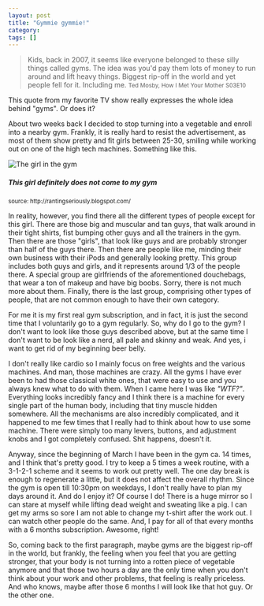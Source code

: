 ```yaml
---
layout: post
title: "Gymmie gymmie!"
category: 
tags: []
---
```


> Kids, back in 2007, it seems like everyone belonged to  these silly things called gyms. The idea was you'd pay them lots of money to run around and lift heavy things.  Biggest rip-off in the world and yet people fell for it.  Including me.
> <small>Ted Mosby, How I Met Your Mother S03E10</small>

This quote from my favorite TV show really expresses the whole idea behind "gyms". Or does it?

About two weeks back I decided to stop turning into a vegetable and enroll into a nearby gym. Frankly, it is really hard to resist the advertisement, as most of them show pretty and fit girls between 25-30, smiling while working out on one of the high tech machines. Something like this.

<div class="thumb">
<img src="http://2.bp.blogspot.com/-O05L4H6h9Jw/Tq2eGk52n2I/AAAAAAAAAPw/lK0zzEnWIYc/s1600/Gym-girl.jpg" alt="The girl in the gym">
<h5>This girl definitely does not come to my gym</h5>
<p><small>source: http://rantingseriously.blogspot.com/</small></p>
</div>

In reality, however, you find there all the different types of people except for this girl. There are those big and muscular and tan guys, that walk around in their tight shirts, fist bumping other guys and all the trainers in the gym. Then there are those "girls", that look like guys and are probably stronger than half of the guys there. Then there are people like me, minding their own business with their iPods and generally looking pretty. This group includes both guys and girls, and it represents around 1/3 of the people there. A special group are girlfriends of the aforementioned douchebags, that wear a ton of makeup and have big boobs. Sorry, there is not much more about them. Finally, there is the last group, comprising other types of people, that are not common enough to have their own category.

For me it is my first real gym subscription, and in fact, it is just the second time that I voluntarily go to a gym regularly. So, why do I go to the gym? I don't want to look like those guys described above, but at the same time I don't want to be look like a nerd, all pale and skinny and weak. And yes, i want to get rid of my beginning beer belly.

I don't really like cardio so I mainly focus on free weights and the various machines. And man, those machines are crazy. All the gyms I have ever been to had those classical white ones, that were easy to use and you always knew what to do with them. When I came here I was like _"WTF?"_. Everything looks incredibly fancy and I think there is a machine for every single part of the human body, including that tiny muscle hidden somewhere. All the mechanisms are also incredibly complicated, and it happened to me few times that I really had to think about how to use some machine. There were simply too many levers, buttons, and adjustment knobs and I got completely confused. Shit happens, doesn't it.

Anyway, since the beginning of March I have been in the gym ca. 14 times, and I think that's pretty good. I try to keep a 5 times a week routine, with a 3-1-2-1 scheme and it seems to work out pretty well. The one day break is enough to regenerate a little, but it does not affect the overall rhythm. Since the gym is open till 10:30pm on weekdays, I don't really have to plan my days around it. And do I enjoy it? Of course I do! There is a huge mirror so I can stare at myself while lifting dead weight and sweating like a pig. I can get my arms so sore I am not able to change my t-shirt after the work out. I can watch other people do the same. And, I pay for all of that every months with a 6 months subscription. Awesome, right!

So, coming back to the first paragraph, maybe gyms are the biggest rip-off in the world, but frankly, the feeling when you feel that you are getting stronger, that your body is not turning into a rotten piece of vegetable anymore and that those two hours a day are the only time when you don't think about your work and other problems, that feeling is really priceless. And who knows, maybe after those 6 months I will look like that hot guy. Or the other one.
